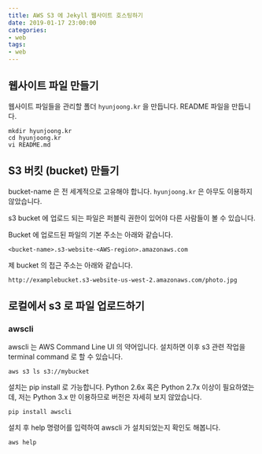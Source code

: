 ```yaml
---
title: AWS S3 에 Jekyll 웹사이트 호스팅하기
date: 2019-01-17 23:00:00
categories:
- web
tags:
- web
---
```


## 웹사이트 파일 만들기

웹사이트 파일들을 관리할 폴더 `hyunjoong.kr` 을 만듭니다. README 파일을 만듭니다.

```
mkdir hyunjoong.kr
cd hyunjoong.kr
vi README.md
```


## S3 버킷 (bucket) 만들기 

bucket-name 은 전 세계적으로 고유해야 합니다. `hyunjoong.kr` 은 아무도 이용하지 않았습니다.

s3 bucket 에 업로드 되는 파일은 퍼블릭 권한이 있어야 다른 사람들이 볼 수 있습니다.

Bucket 에 업로드된 파일의 기본 주소는 아래와 같습니다.

```
<bucket-name>.s3-website-<AWS-region>.amazonaws.com
```

제 bucket 의 접근 주소는 아래와 같습니다.

```
http://examplebucket.s3-website-us-west-2.amazonaws.com/photo.jpg
```

## 로컬에서 s3 로 파일 업로드하기

### awscli

awscli 는 AWS Command Line UI 의 약어입니다. 설치하면 이후 s3 관련 작업을 terminal command 로 할 수 있습니다.

```
aws s3 ls s3://mybucket
```

설치는 pip install 로 가능합니다. Python 2.6x 혹은 Python 2.7x 이상이 필요하였는데, 저는 Python 3.x 만 이용하므로 버전은 자세히 보지 않았습니다.

```
pip install awscli
```

설치 후 help 명령어를 입력하여 awscli 가 설치되었는지 확인도 해봅니다.

```
aws help
```

